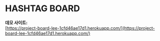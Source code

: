 # HASHTAG BOARD

**데모 사이트:**  
[https://project-board-lee-1cfd46ae17d1.herokuapp.com/](https://project-board-lee-1cfd46ae17d1.herokuapp.com/)
